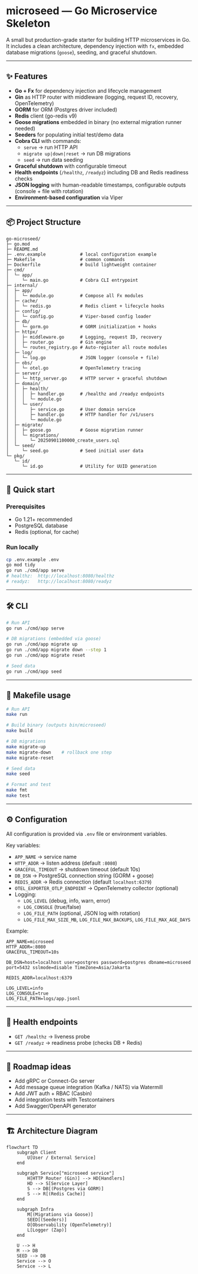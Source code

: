 # microseed — Go Microservice Skeleton

A small but production-grade starter for building HTTP microservices in Go.  
It includes a clean architecture, dependency injection with `fx`, embedded database migrations (`goose`), seeding, and graceful shutdown.

---

## ✨ Features

- **Go + Fx** for dependency injection and lifecycle management
- **Gin** as HTTP router with middleware (logging, request ID, recovery, OpenTelemetry)
- **GORM** for ORM (Postgres driver included)
- **Redis** client (go-redis v9)
- **Goose migrations** embedded in binary (no external migration runner needed)
- **Seeders** for populating initial test/demo data
- **Cobra CLI** with commands:
    - `serve` → run HTTP API
    - `migrate up|down|reset` → run DB migrations
    - `seed` → run data seeding
- **Graceful shutdown** with configurable timeout
- **Health endpoints** (`/healthz`, `/readyz`) including DB and Redis readiness checks
- **JSON logging** with human-readable timestamps, configurable outputs (console + file with rotation)
- **Environment-based configuration** via Viper

---

## 📦 Project Structure

```
go-microseed/
├─ go.mod
├─ README.md
├─ .env.example             # local configuration example
├─ Makefile                 # common commands
├─ Dockerfile               # build lightweight container
├─ cmd/
│  └─ app/
│     └─ main.go            # Cobra CLI entrypoint
├─ internal/
│  ├─ app/
│  │  └─ module.go          # Compose all Fx modules
│  ├─ cache/
│  │  └─ redis.go           # Redis client + lifecycle hooks
│  ├─ config/
│  │  └─ config.go          # Viper-based config loader
│  ├─ db/
│  │  └─ gorm.go            # GORM initialization + hooks
│  ├─ httpx/
│  │  ├─ middleware.go      # Logging, request ID, recovery
│  │  ├─ router.go          # Gin engine
│  │  └─ routes_registry.go # Auto-register all route modules
│  ├─ log/
│  │  └─ log.go             # JSON logger (console + file)
│  ├─ obs/
│  │  └─ otel.go            # OpenTelemetry tracing
│  ├─ server/
│  │  └─ http_server.go     # HTTP server + graceful shutdown
│  ├─ domain/
│  │  ├─ health/
│  │  │  ├─ handler.go      # /healthz and /readyz endpoints
│  │  │  └─ module.go
│  │  └─ user/
│  │     ├─ service.go      # User domain service
│  │     ├─ handler.go      # HTTP handler for /v1/users
│  │     └─ module.go
│  ├─ migrate/
│  │  ├─ goose.go           # Goose migration runner
│  │  └─ migrations/
│  │     └─ 20250901100000_create_users.sql
│  └─ seed/
│     └─ seed.go            # Seed initial user data
└─ pkg/
   └─ id/
      └─ id.go              # Utility for UUID generation
```

---

## 🚀 Quick start

### Prerequisites
- Go 1.21+ recommended
- PostgreSQL database
- Redis (optional, for cache)

### Run locally
```bash
cp .env.example .env
go mod tidy
go run ./cmd/app serve
# healthz:  http://localhost:8080/healthz
# readyz:   http://localhost:8080/readyz
```

---

## 🛠 CLI

```bash
# Run API
go run ./cmd/app serve

# DB migrations (embedded via goose)
go run ./cmd/app migrate up
go run ./cmd/app migrate down --step 1
go run ./cmd/app migrate reset

# Seed data
go run ./cmd/app seed
```

---

## 🧰 Makefile usage

```bash
# Run API
make run

# Build binary (outputs bin/microseed)
make build

# DB migrations
make migrate-up
make migrate-down    # rollback one step
make migrate-reset

# Seed data
make seed

# Format and test
make fmt
make test
```

---

## ⚙️ Configuration

All configuration is provided via `.env` file or environment variables.

Key variables:
- `APP_NAME` → service name
- `HTTP_ADDR` → listen address (default `:8080`)
- `GRACEFUL_TIMEOUT` → shutdown timeout (default 10s)
- `DB_DSN` → PostgreSQL connection string (GORM + goose)
- `REDIS_ADDR` → Redis connection (default `localhost:6379`)
- `OTEL_EXPORTER_OTLP_ENDPOINT` → OpenTelemetry collector (optional)
- Logging:
    - `LOG_LEVEL` (debug, info, warn, error)
    - `LOG_CONSOLE` (true/false)
    - `LOG_FILE_PATH` (optional, JSON log with rotation)
    - `LOG_FILE_MAX_SIZE_MB`, `LOG_FILE_MAX_BACKUPS`, `LOG_FILE_MAX_AGE_DAYS`

Example:
```env
APP_NAME=microseed
HTTP_ADDR=:8080
GRACEFUL_TIMEOUT=10s

DB_DSN=host=localhost user=postgres password=postgres dbname=microseed port=5432 sslmode=disable TimeZone=Asia/Jakarta

REDIS_ADDR=localhost:6379

LOG_LEVEL=info
LOG_CONSOLE=true
LOG_FILE_PATH=logs/app.jsonl
```

---

## 💓 Health endpoints

- `GET /healthz` → liveness probe
- `GET /readyz` → readiness probe (checks DB + Redis)

---

## 🔮 Roadmap ideas

- Add gRPC or Connect-Go server
- Add message queue integration (Kafka / NATS) via Watermill
- Add JWT auth + RBAC (Casbin)
- Add integration tests with Testcontainers
- Add Swagger/OpenAPI generator

---

## 🏗 Architecture Diagram

```mermaid
flowchart TD
    subgraph Client
        U[User / External Service]
    end

    subgraph Service["microseed service"]
        H[HTTP Router (Gin)] --> HD[Handlers]
        HD --> S[Service Layer]
        S --> DB[(Postgres via GORM)]
        S --> R[(Redis Cache)]
    end

    subgraph Infra
        M[(Migrations via Goose)]
        SEED[(Seeders)]
        O[Observability (OpenTelemetry)]
        L[Logger (Zap)]
    end

    U --> H
    M --> DB
    SEED --> DB
    Service --> O
    Service --> L
